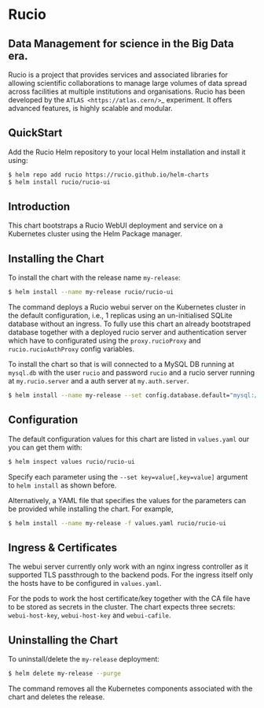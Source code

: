 # Rucio

##  Data Management for science in the Big Data era.

Rucio is a project that provides services and associated libraries for allowing scientific collaborations to manage large volumes of data spread across facilities at multiple institutions and organisations. Rucio has been developed by the `ATLAS <https://atlas.cern/>`_ experiment. It offers advanced features, is highly scalable and modular.

## QuickStart

Add the Rucio Helm repository to your local Helm installation and install it using:

```bash
$ helm repo add rucio https://rucio.github.io/helm-charts
$ helm install rucio/rucio-ui
```

## Introduction

This chart bootstraps a Rucio WebUI deployment and service on a Kubernetes cluster using the Helm Package manager.

## Installing the Chart

To install the chart with the release name `my-release`:

```bash
$ helm install --name my-release rucio/rucio-ui
```

The command deploys a Rucio webui server on the Kubernetes cluster in the default configuration, i.e., 1 replicas using an un-initialised SQLite database without an ingress. To fully use this chart an already bootstraped database together with a deployed rucio server and authentication server which have to configurated using the `proxy.rucioProxy` and `rucio.rucioAuthProxy` config variables.

To install the chart so that is will connected to a MySQL DB running at `mysql.db` with the user `rucio` and password `rucio` and a rucio server running at `my.rucio.server` and a auth server at `my.auth.server`.

```bash
$ helm install --name my-release --set config.database.default="mysql://rucio:rucio@mysql.db/rucio" --set proxy.rucioProxy="my.rucio.server" --set proxy.rucioAuthProxy="my.auth.server" rucio/rucio-ui
```

## Configuration

The default configuration values for this chart are listed in `values.yaml` our you can get them with:

```bash
$ helm inspect values rucio/rucio-ui
```

Specify each parameter using the `--set key=value[,key=value]` argument to `helm install` as shown before.

Alternatively, a YAML file that specifies the values for the parameters can be provided while installing the chart. For example,

```bash
$ helm install --name my-release -f values.yaml rucio/rucio-ui
```

## Ingress & Certificates

The webui server currently only work with an nginx ingress controller as it supported TLS passthrough to the backend pods. For the ingress itself only the hosts have to be configured in `values.yaml`.

For the pods to work the host certificate/key together with the CA file have to be stored as secrets in the cluster. The chart expects three secrets: `webui-host-key`, `webui-host-key` and `webui-cafile`.

## Uninstalling the Chart

To uninstall/delete the `my-release` deployment:

```bash
$ helm delete my-release --purge
```

The command removes all the Kubernetes components associated with the chart and deletes the release.

